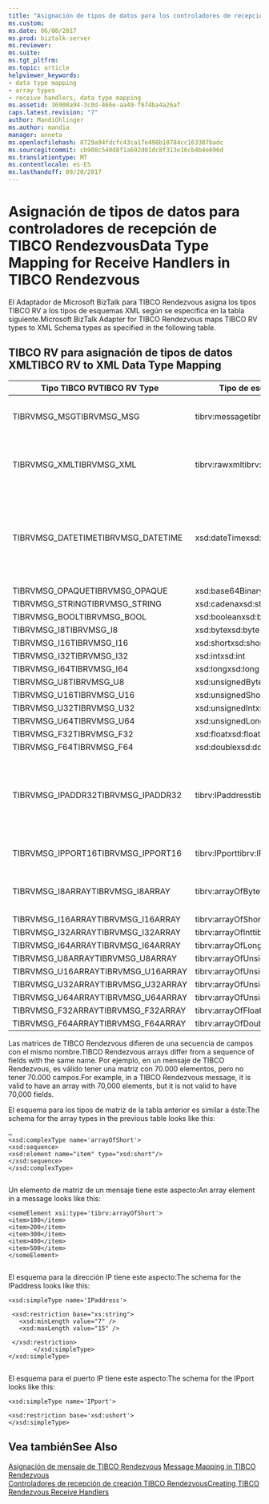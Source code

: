 ```yaml
---
title: "Asignación de tipos de datos para los controladores de recepción de TIBCO Rendezvous | Documentos de Microsoft"
ms.custom: 
ms.date: 06/08/2017
ms.prod: biztalk-server
ms.reviewer: 
ms.suite: 
ms.tgt_pltfrm: 
ms.topic: article
helpviewer_keywords:
- data type mapping
- array types
- receive handlers, data type mapping
ms.assetid: 36908a94-3c0d-466e-aa49-f674ba4a26af
caps.latest.revision: "7"
author: MandiOhlinger
ms.author: mandia
manager: anneta
ms.openlocfilehash: 8729a94fdcfc43ca17e498b10784cc163307badc
ms.sourcegitcommit: cb908c540d8f1a692d01dc8f313e16cb4b4e696d
ms.translationtype: MT
ms.contentlocale: es-ES
ms.lasthandoff: 09/20/2017
---
```

# <a name="data-type-mapping-for-receive-handlers-in-tibco-rendezvous"></a><span data-ttu-id="0755d-102">Asignación de tipos de datos para controladores de recepción de TIBCO Rendezvous</span><span class="sxs-lookup"><span data-stu-id="0755d-102">Data Type Mapping for Receive Handlers in TIBCO Rendezvous</span></span>
<span data-ttu-id="0755d-103">El Adaptador de Microsoft BizTalk para TIBCO Rendezvous asigna los tipos TIBCO RV a los tipos de esquemas XML según se especifica en la tabla siguiente.</span><span class="sxs-lookup"><span data-stu-id="0755d-103">Microsoft BizTalk Adapter for TIBCO Rendezvous maps TIBCO RV types to XML Schema types as specified in the following table.</span></span>  
  
## <a name="tibco-rv-to-xml-data-type-mapping"></a><span data-ttu-id="0755d-104">TIBCO RV para asignación de tipos de datos XML</span><span class="sxs-lookup"><span data-stu-id="0755d-104">TIBCO RV to XML Data Type Mapping</span></span>  
  
|<span data-ttu-id="0755d-105">Tipo TIBCO RV</span><span class="sxs-lookup"><span data-stu-id="0755d-105">TIBCO RV Type</span></span>|<span data-ttu-id="0755d-106">Tipo de esquema XML</span><span class="sxs-lookup"><span data-stu-id="0755d-106">XML Schema Type</span></span>|<span data-ttu-id="0755d-107">Comentarios</span><span class="sxs-lookup"><span data-stu-id="0755d-107">Comments</span></span>|  
|-------------------|---------------------|--------------|  
|<span data-ttu-id="0755d-108">TIBRVMSG_MSG</span><span class="sxs-lookup"><span data-stu-id="0755d-108">TIBRVMSG_MSG</span></span>|<span data-ttu-id="0755d-109">tibrv:message</span><span class="sxs-lookup"><span data-stu-id="0755d-109">tibrv:message</span></span>|<span data-ttu-id="0755d-110">Completo documento XML construido a partir de todo el mensaje.</span><span class="sxs-lookup"><span data-stu-id="0755d-110">Complete XML document constructed from entire message.</span></span>|  
|<span data-ttu-id="0755d-111">TIBRVMSG_XML</span><span class="sxs-lookup"><span data-stu-id="0755d-111">TIBRVMSG_XML</span></span>|<span data-ttu-id="0755d-112">tibrv:rawxml</span><span class="sxs-lookup"><span data-stu-id="0755d-112">tibrv:rawxml</span></span>|<span data-ttu-id="0755d-113">Documento XML construido a partir de la matriz de bytes (no interpreta por el adaptador).</span><span class="sxs-lookup"><span data-stu-id="0755d-113">XML Document constructed from the array of bytes (not interpreted by the adapter).</span></span>|  
|<span data-ttu-id="0755d-114">TIBRVMSG_DATETIME</span><span class="sxs-lookup"><span data-stu-id="0755d-114">TIBRVMSG_DATETIME</span></span>|<span data-ttu-id="0755d-115">xsd:dateTime</span><span class="sxs-lookup"><span data-stu-id="0755d-115">xsd:dateTime</span></span>|<span data-ttu-id="0755d-116">El adaptador usa la clase System.Xml.XmlConvert para convertir entre instancias de esquemas XML `dateTime` y `System.DateTime`.</span><span class="sxs-lookup"><span data-stu-id="0755d-116">The adapter uses the System.Xml.XmlConvert class to convert between XML Schema `dateTime` and `System.DateTime` instances.</span></span>|  
|<span data-ttu-id="0755d-117">TIBRVMSG_OPAQUE</span><span class="sxs-lookup"><span data-stu-id="0755d-117">TIBRVMSG_OPAQUE</span></span>|<span data-ttu-id="0755d-118">xsd:base64Binary</span><span class="sxs-lookup"><span data-stu-id="0755d-118">xsd:base64Binary</span></span>||  
|<span data-ttu-id="0755d-119">TIBRVMSG_STRING</span><span class="sxs-lookup"><span data-stu-id="0755d-119">TIBRVMSG_STRING</span></span>|<span data-ttu-id="0755d-120">xsd:cadena</span><span class="sxs-lookup"><span data-stu-id="0755d-120">xsd:string</span></span>||  
|<span data-ttu-id="0755d-121">TIBRVMSG_BOOL</span><span class="sxs-lookup"><span data-stu-id="0755d-121">TIBRVMSG_BOOL</span></span>|<span data-ttu-id="0755d-122">xsd:boolean</span><span class="sxs-lookup"><span data-stu-id="0755d-122">xsd:boolean</span></span>||  
|<span data-ttu-id="0755d-123">TIBRVMSG_I8</span><span class="sxs-lookup"><span data-stu-id="0755d-123">TIBRVMSG_I8</span></span>|<span data-ttu-id="0755d-124">xsd:byte</span><span class="sxs-lookup"><span data-stu-id="0755d-124">xsd:byte</span></span>||  
|<span data-ttu-id="0755d-125">TIBRVMSG_I16</span><span class="sxs-lookup"><span data-stu-id="0755d-125">TIBRVMSG_I16</span></span>|<span data-ttu-id="0755d-126">xsd:short</span><span class="sxs-lookup"><span data-stu-id="0755d-126">xsd:short</span></span>||  
|<span data-ttu-id="0755d-127">TIBRVMSG_I32</span><span class="sxs-lookup"><span data-stu-id="0755d-127">TIBRVMSG_I32</span></span>|<span data-ttu-id="0755d-128">xsd:int</span><span class="sxs-lookup"><span data-stu-id="0755d-128">xsd:int</span></span>||  
|<span data-ttu-id="0755d-129">TIBRVMSG_I64</span><span class="sxs-lookup"><span data-stu-id="0755d-129">TIBRVMSG_I64</span></span>|<span data-ttu-id="0755d-130">xsd:long</span><span class="sxs-lookup"><span data-stu-id="0755d-130">xsd:long</span></span>||  
|<span data-ttu-id="0755d-131">TIBRVMSG_U8</span><span class="sxs-lookup"><span data-stu-id="0755d-131">TIBRVMSG_U8</span></span>|<span data-ttu-id="0755d-132">xsd:unsignedByte</span><span class="sxs-lookup"><span data-stu-id="0755d-132">xsd:unsignedByte</span></span>||  
|<span data-ttu-id="0755d-133">TIBRVMSG_U16</span><span class="sxs-lookup"><span data-stu-id="0755d-133">TIBRVMSG_U16</span></span>|<span data-ttu-id="0755d-134">xsd:unsignedShort</span><span class="sxs-lookup"><span data-stu-id="0755d-134">xsd:unsignedShort</span></span>||  
|<span data-ttu-id="0755d-135">TIBRVMSG_U32</span><span class="sxs-lookup"><span data-stu-id="0755d-135">TIBRVMSG_U32</span></span>|<span data-ttu-id="0755d-136">xsd:unsignedInt</span><span class="sxs-lookup"><span data-stu-id="0755d-136">xsd:unsignedInt</span></span>||  
|<span data-ttu-id="0755d-137">TIBRVMSG_U64</span><span class="sxs-lookup"><span data-stu-id="0755d-137">TIBRVMSG_U64</span></span>|<span data-ttu-id="0755d-138">xsd:unsignedLong</span><span class="sxs-lookup"><span data-stu-id="0755d-138">xsd:unsignedLong</span></span>||  
|<span data-ttu-id="0755d-139">TIBRVMSG_F32</span><span class="sxs-lookup"><span data-stu-id="0755d-139">TIBRVMSG_F32</span></span>|<span data-ttu-id="0755d-140">xsd:float</span><span class="sxs-lookup"><span data-stu-id="0755d-140">xsd:float</span></span>||  
|<span data-ttu-id="0755d-141">TIBRVMSG_F64</span><span class="sxs-lookup"><span data-stu-id="0755d-141">TIBRVMSG_F64</span></span>|<span data-ttu-id="0755d-142">xsd:double</span><span class="sxs-lookup"><span data-stu-id="0755d-142">xsd:double</span></span>||  
|<span data-ttu-id="0755d-143">TIBRVMSG_IPADDR32</span><span class="sxs-lookup"><span data-stu-id="0755d-143">TIBRVMSG_IPADDR32</span></span>|<span data-ttu-id="0755d-144">tibrv:IPaddress</span><span class="sxs-lookup"><span data-stu-id="0755d-144">tibrv:IPaddress</span></span>|<span data-ttu-id="0755d-145">`System.Net.IPAddress.ToString( )` se usa para generar la salida.</span><span class="sxs-lookup"><span data-stu-id="0755d-145">`System.Net.IPAddress.ToString( )` is used to generate the output.</span></span> <span data-ttu-id="0755d-146">El contenido está en el orden de bytes de la red.</span><span class="sxs-lookup"><span data-stu-id="0755d-146">Content is in network byte order.</span></span> <span data-ttu-id="0755d-147">ToString() se encarga de ello.</span><span class="sxs-lookup"><span data-stu-id="0755d-147">ToString() takes care of that.</span></span>|  
|<span data-ttu-id="0755d-148">TIBRVMSG_IPPORT16</span><span class="sxs-lookup"><span data-stu-id="0755d-148">TIBRVMSG_IPPORT16</span></span>|<span data-ttu-id="0755d-149">tibrv:IPport</span><span class="sxs-lookup"><span data-stu-id="0755d-149">tibrv:IPport</span></span>|<span data-ttu-id="0755d-150">El contenido está en el orden de bytes de la red</span><span class="sxs-lookup"><span data-stu-id="0755d-150">Content is in network byte order</span></span>|  
|<span data-ttu-id="0755d-151">TIBRVMSG_I8ARRAY</span><span class="sxs-lookup"><span data-stu-id="0755d-151">TIBRVMSG_I8ARRAY</span></span>|<span data-ttu-id="0755d-152">tibrv:arrayOfByte</span><span class="sxs-lookup"><span data-stu-id="0755d-152">tibrv:arrayOfByte</span></span>|<span data-ttu-id="0755d-153">el espacio de nombres del esquema 'tibrv' se proporciona con el adaptador.</span><span class="sxs-lookup"><span data-stu-id="0755d-153">'tibrv' schema namespace is provided with the adapter.</span></span>|  
|<span data-ttu-id="0755d-154">TIBRVMSG_I16ARRAY</span><span class="sxs-lookup"><span data-stu-id="0755d-154">TIBRVMSG_I16ARRAY</span></span>|<span data-ttu-id="0755d-155">tibrv:arrayOfShort</span><span class="sxs-lookup"><span data-stu-id="0755d-155">tibrv:arrayOfShort</span></span>||  
|<span data-ttu-id="0755d-156">TIBRVMSG_I32ARRAY</span><span class="sxs-lookup"><span data-stu-id="0755d-156">TIBRVMSG_I32ARRAY</span></span>|<span data-ttu-id="0755d-157">tibrv:arrayOfInt</span><span class="sxs-lookup"><span data-stu-id="0755d-157">tibrv:arrayOfInt</span></span>||  
|<span data-ttu-id="0755d-158">TIBRVMSG_I64ARRAY</span><span class="sxs-lookup"><span data-stu-id="0755d-158">TIBRVMSG_I64ARRAY</span></span>|<span data-ttu-id="0755d-159">tibrv:arrayOfLong</span><span class="sxs-lookup"><span data-stu-id="0755d-159">tibrv:arrayOfLong</span></span>||  
|<span data-ttu-id="0755d-160">TIBRVMSG_U8ARRAY</span><span class="sxs-lookup"><span data-stu-id="0755d-160">TIBRVMSG_U8ARRAY</span></span>|<span data-ttu-id="0755d-161">tibrv:arrayOfUnsignedByte</span><span class="sxs-lookup"><span data-stu-id="0755d-161">tibrv:arrayOfUnsignedByte</span></span>||  
|<span data-ttu-id="0755d-162">TIBRVMSG_U16ARRAY</span><span class="sxs-lookup"><span data-stu-id="0755d-162">TIBRVMSG_U16ARRAY</span></span>|<span data-ttu-id="0755d-163">tibrv:arrayOfUnsignedShort</span><span class="sxs-lookup"><span data-stu-id="0755d-163">tibrv:arrayOfUnsignedShort</span></span>||  
|<span data-ttu-id="0755d-164">TIBRVMSG_U32ARRAY</span><span class="sxs-lookup"><span data-stu-id="0755d-164">TIBRVMSG_U32ARRAY</span></span>|<span data-ttu-id="0755d-165">tibrv:arrayOfUnsignedInt</span><span class="sxs-lookup"><span data-stu-id="0755d-165">tibrv:arrayOfUnsignedInt</span></span>||  
|<span data-ttu-id="0755d-166">TIBRVMSG_U64ARRAY</span><span class="sxs-lookup"><span data-stu-id="0755d-166">TIBRVMSG_U64ARRAY</span></span>|<span data-ttu-id="0755d-167">tibrv:arrayOfUnsignedLong</span><span class="sxs-lookup"><span data-stu-id="0755d-167">tibrv:arrayOfUnsignedLong</span></span>||  
|<span data-ttu-id="0755d-168">TIBRVMSG_F32ARRAY</span><span class="sxs-lookup"><span data-stu-id="0755d-168">TIBRVMSG_F32ARRAY</span></span>|<span data-ttu-id="0755d-169">tibrv:arrayOfFloat</span><span class="sxs-lookup"><span data-stu-id="0755d-169">tibrv:arrayOfFloat</span></span>||  
|<span data-ttu-id="0755d-170">TIBRVMSG_F64ARRAY</span><span class="sxs-lookup"><span data-stu-id="0755d-170">TIBRVMSG_F64ARRAY</span></span>|<span data-ttu-id="0755d-171">tibrv:arrayOfDouble</span><span class="sxs-lookup"><span data-stu-id="0755d-171">tibrv:arrayOfDouble</span></span>||  
  
 <span data-ttu-id="0755d-172">Las matrices de TIBCO Rendezvous difieren de una secuencia de campos con el mismo nombre.</span><span class="sxs-lookup"><span data-stu-id="0755d-172">TIBCO Rendezvous arrays differ from a sequence of fields with the same name.</span></span> <span data-ttu-id="0755d-173">Por ejemplo, en un mensaje de TIBCO Rendezvous, es válido tener una matriz con 70.000 elementos, pero no tener 70.000 campos.</span><span class="sxs-lookup"><span data-stu-id="0755d-173">For example, in a TIBCO Rendezvous message, it is valid to have an array with 70,000 elements, but it is not valid to have 70,000 fields.</span></span>  
  
 <span data-ttu-id="0755d-174">El esquema para los tipos de matriz de la tabla anterior es similar a éste:</span><span class="sxs-lookup"><span data-stu-id="0755d-174">The schema for the array types in the previous table looks like this:</span></span>  
  
```  
…  
<xsd:complexType name='arrayOfShort'>  
<xsd:sequence>  
<xsd:element name="item" type="xsd:short"/>  
</xsd:sequence>  
</xsd:complexType>  
  
```  
  
 <span data-ttu-id="0755d-175">Un elemento de matriz de un mensaje tiene este aspecto:</span><span class="sxs-lookup"><span data-stu-id="0755d-175">An array element in a message looks like this:</span></span>  
  
```  
<someElement xsi:type='tibrv:arrayOfShort'>  
<item>100</item>  
<item>200</item>  
<item>300</item>  
<item>400</item>  
<item>500</item>  
</someElement>  
  
```  
  
 <span data-ttu-id="0755d-176">El esquema para la dirección IP tiene este aspecto:</span><span class="sxs-lookup"><span data-stu-id="0755d-176">The schema for the IPaddress looks like this:</span></span>  
  
```  
<xsd:simpleType name='IPaddress'>  
  
 <xsd:restriction base="xs:string">  
   <xsd:minLength value="7" />  
   <xsd:maxLength value="15" />  
  
 </xsd:restriction>  
       </xsd:simpleType>   
</xsd:simpleType>  
  
```  
  
 <span data-ttu-id="0755d-177">El esquema para el puerto IP tiene este aspecto:</span><span class="sxs-lookup"><span data-stu-id="0755d-177">The schema for the IPport looks like this:</span></span>  
  
```  
<xsd:simpleType name='IPport'>  
  
<xsd:restriction base='xsd:ushort'>  
</xsd:simpleType>  
```  
  
## <a name="see-also"></a><span data-ttu-id="0755d-178">Vea también</span><span class="sxs-lookup"><span data-stu-id="0755d-178">See Also</span></span>  
 <span data-ttu-id="0755d-179">[Asignación de mensaje de TIBCO Rendezvous](../core/message-mapping-in-tibco-rendezvous.md) </span><span class="sxs-lookup"><span data-stu-id="0755d-179">[Message Mapping in TIBCO Rendezvous](../core/message-mapping-in-tibco-rendezvous.md) </span></span>  
 [<span data-ttu-id="0755d-180">Controladores de recepción de creación TIBCO Rendezvous</span><span class="sxs-lookup"><span data-stu-id="0755d-180">Creating TIBCO Rendezvous Receive Handlers</span></span>](../core/creating-tibco-rendezvous-receive-handlers.md)